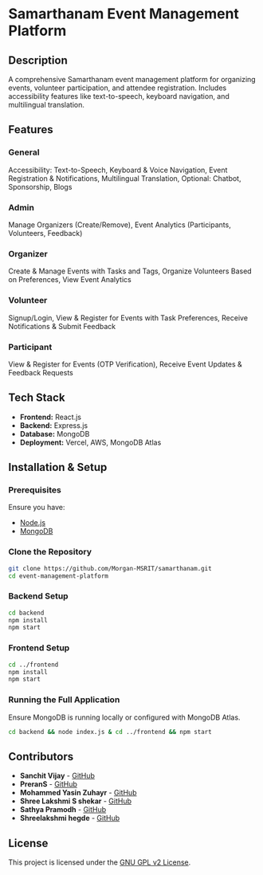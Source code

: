 # Samarthanam Event Management Platform

## Description
A comprehensive Samarthanam event management platform for organizing events, volunteer participation, and attendee registration. Includes accessibility features like text-to-speech, keyboard navigation, and multilingual translation.

## Features
### General
Accessibility: Text-to-Speech, Keyboard & Voice Navigation, Event Registration & Notifications, Multilingual Translation, Optional: Chatbot, Sponsorship, Blogs

### Admin
Manage Organizers (Create/Remove), Event Analytics (Participants, Volunteers, Feedback)

### Organizer
Create & Manage Events with Tasks and Tags, Organize Volunteers Based on Preferences, View Event Analytics

### Volunteer
Signup/Login, View & Register for Events with Task Preferences, Receive Notifications & Submit Feedback

### Participant
View & Register for Events (OTP Verification), Receive Event Updates & Feedback Requests

## Tech Stack
- **Frontend:** React.js
- **Backend:** Express.js
- **Database:** MongoDB
- **Deployment:** Vercel, AWS, MongoDB Atlas

## Installation & Setup
### Prerequisites
Ensure you have:
- [Node.js](https://nodejs.org/)
- [MongoDB](https://www.mongodb.com/)

### Clone the Repository
```sh
git clone https://github.com/Morgan-MSRIT/samarthanam.git
cd event-management-platform
```

### Backend Setup
```sh
cd backend
npm install
npm start
```

### Frontend Setup
```sh
cd ../frontend
npm install
npm start
```

### Running the Full Application
Ensure MongoDB is running locally or configured with MongoDB Atlas.
```sh
cd backend && node index.js & cd ../frontend && npm start
```

## Contributors
- **Sanchit Vijay** - [GitHub](https://github.com/sanchiitvijay)
- **PreranS** - [GitHub](https://github.com/PreranS)
- **Mohammed Yasin Zuhayr** - [GitHub](https://github.com/YasinzHyper)
- **Shree Lakshmi S shekar** - [GitHub](https://github.com/slsshekar)
- **Sathya Pramodh** - [GitHub](https://github.com/sathya-pramodh)
- **Shreelakshmi hegde** - [GitHub](https://github.com/Shree01h)

## License
This project is licensed under the [GNU GPL v2 License](LICENSE).

